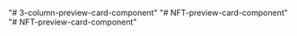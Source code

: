 "# 3-column-preview-card-component" 
"# NFT-preview-card-component" 
"# NFT-preview-card-component" 

